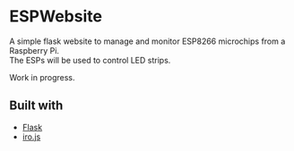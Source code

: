 # ESPWebsite
A simple flask website to manage and monitor ESP8266 microchips from a Raspberry Pi.\
The ESPs will be used to control LED strips.

Work in progress.
## Built with
- [Flask](https://flask.palletsprojects.com/)
- [iro.js](https://iro.js.org/)
